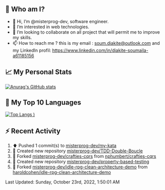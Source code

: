 ## **🔎 Who am I?**
- 👋 Hi, I’m @misterprog-dev, software engineer.
- 👀 I’m interested in web technologies.
- 💞️ I’m looking to collaborate on all project that will permit me to improve my skills.
- 📫 How to reach me ? this is my email : soum.diakite@outlook.com and my LinkedIn profil: https://www.linkedin.com/in/diakite-soumaila-a61185156


## **📈 My Personal Stats**
[![Anurag's GitHub stats](https://github-readme-stats.vercel.app/api?username=misterprog-dev&count_private=true&show_icons=true)](https://github.com/anuraghazra/github-readme-stats)

## **📣 My Top 10 Languages**
[![Top Langs](https://github-readme-stats.vercel.app/api/top-langs/?username=misterprog-dev&langs_count=10&layout=compact&hide=html,css&hide_title=true&&&show_icons=true)
)](https://github.com/anuraghazra/github-readme-stats)

## **⚡ Recent Activity**
<!--RECENT_ACTIVITY:start-->
1. ⬆️ Pushed 1 commit(s) to [misterprog-dev/my-kata](https://github.com/misterprog-dev/my-kata)
2. 📔 Created new repository [misterprog-dev/TDD-Double-Boucle](https://github.com/misterprog-dev/TDD-Double-Boucle)
3. 🔱 Forked [misterprog-dev/crafties-cqrs](https://github.com/misterprog-dev/crafties-cqrs) from [nphumbert/crafties-cqrs](https://github.com/nphumbert/crafties-cqrs)
4. 📔 Created new repository [misterprog-dev/property-based-testing](https://github.com/misterprog-dev/property-based-testing)
5. 🔱 Forked [misterprog-dev/idle-rpg-clean-architecture-demo](https://github.com/misterprog-dev/idle-rpg-clean-architecture-demo) from [haroldcohen/idle-rpg-clean-architecture-demo](https://github.com/haroldcohen/idle-rpg-clean-architecture-demo)
<!--RECENT_ACTIVITY:end-->
<!--RECENT_ACTIVITY:last_update-->
Last Updated: Sunday, October 23rd, 2022, 1:50:01 AM
<!--RECENT_ACTIVITY:last_update_end-->

<!---
misterprog-dev/misterprog-dev is a ✨ special ✨ repository because its `README.md` (this file) appears on your GitHub profile.
You can click the Preview link to take a look at your changes.
--->



